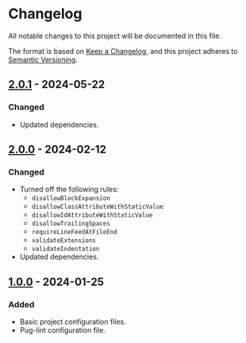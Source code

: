 # Changelog

All notable changes to this project will be documented in this file.

The format is based on [Keep a Changelog](https://keepachangelog.com/en/1.1.0/),
and this project adheres to [Semantic Versioning](https://semver.org/spec/v2.0.0.html).

## [2.0.1] - 2024-05-22

### Changed

- Updated dependencies.

## [2.0.0] - 2024-02-12

### Changed

- Turned off the following rules:
  - `disallowBlockExpansion`
  - `disallowClassAttributeWithStaticValue`
  - `disallowIdAttributeWithStaticValue`
  - `disallowTrailingSpaces`
  - `requireLineFeedAtFileEnd`
  - `validateExtensions`
  - `validateIndentation`
- Updated dependencies.

## [1.0.0] - 2024-01-25

### Added

- Basic project configuration files.
- Pug-lint configuration file.

[2.0.1]: https://github.com/koshikishi/pug-lint-config/compare/v2.0.0...HEAD
[2.0.0]: https://github.com/koshikishi/pug-lint-config/compare/v1.0.0...v2.0.0
[1.0.0]: https://github.com/koshikishi/pug-lint-config/releases/tag/v1.0.0
